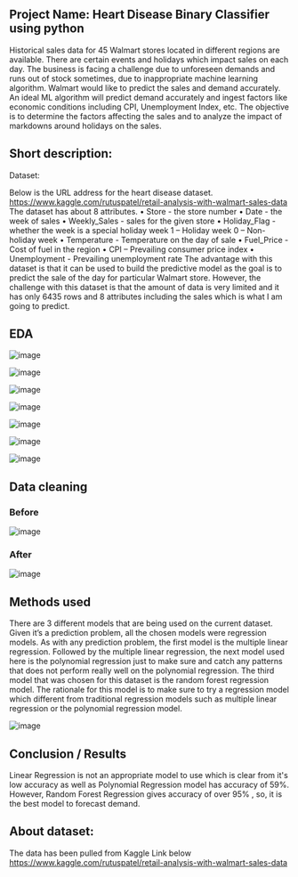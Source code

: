 ## Project Name: Heart Disease Binary Classifier using python
Historical sales data for 45 Walmart stores located in different regions are available. There
are certain events and holidays which impact sales on each day. The business is facing a
challenge due to unforeseen demands and runs out of stock sometimes, due to
inappropriate machine learning algorithm. Walmart would like to predict the sales and
demand accurately. An ideal ML algorithm will predict demand accurately and ingest
factors like economic conditions including CPI, Unemployment Index, etc. The objective is
to determine the factors affecting the sales and to analyze the impact of markdowns
around holidays on the sales.


## Short description: 

Dataset:

Below is the URL address for the heart disease dataset.
 https://www.kaggle.com/rutuspatel/retail-analysis-with-walmart-sales-data	
The dataset has about 8 attributes. 
•	Store - the store number
•	Date - the week of sales
•	Weekly_Sales - sales for the given store
•	Holiday_Flag - whether the week is a special holiday week 1 – Holiday week 0 – Non-holiday week
•	Temperature - Temperature on the day of sale
•	Fuel_Price - Cost of fuel in the region
•	CPI – Prevailing consumer price index
•	Unemployment - Prevailing unemployment rate
The advantage with this dataset is that it can be used to build the predictive model as the goal is to predict the sale of the day for particular Walmart store. However, the challenge with this dataset is that the amount of data is very limited and it has only 6435 rows and 8 attributes including the sales which is what I am going to predict.

## EDA

![image](https://user-images.githubusercontent.com/19917405/129463290-5ba42a10-cb54-4b6a-bf07-ee049273509e.png)

![image](https://user-images.githubusercontent.com/19917405/129463292-8fd6ca98-f510-4d72-8f37-f6708f5e8be8.png)

![image](https://user-images.githubusercontent.com/19917405/129463294-c204373f-442d-46b2-9779-4a287b0f386c.png)


![image](https://user-images.githubusercontent.com/19917405/129463295-56fd935b-99cb-4139-acd7-91fef985c8dd.png)


![image](https://user-images.githubusercontent.com/19917405/129463297-1db3cca2-3e1c-460c-b84c-6a35fc831151.png)

![image](https://user-images.githubusercontent.com/19917405/129463299-67f196a4-9a9c-4de0-b1a5-7886d57a748b.png)

![image](https://user-images.githubusercontent.com/19917405/129463302-fdc0ab94-3d70-4870-b894-a962db6d8cf4.png)

## Data cleaning

### Before
![image](https://user-images.githubusercontent.com/19917405/129463306-c54d8b15-2037-4ba6-a44a-defe830089ab.png)
### After
![image](https://user-images.githubusercontent.com/19917405/129463309-3755e368-68e7-4ee3-b941-84b52f502471.png)


## Methods used
There are 3 different models that are being used on the current dataset. Given it’s a prediction problem, all the chosen models were regression models. As with any prediction problem, the first model is the multiple linear regression. Followed by the multiple linear regression, the next model used here is the polynomial regression just to make sure and catch any patterns that does not perform really well on the polynomial regression. The third model that was chosen for this dataset is the random forest regression model. The rationale for this model is to make sure to try a regression model which different from traditional regression models such as multiple linear regression or the polynomial regression model.

![image](https://user-images.githubusercontent.com/19917405/129463323-b19279d8-8043-4d45-ba05-4db6de7b1ee3.png)



## Conclusion / Results
Linear Regression is not an appropriate model to use which is clear from it's low accuracy as well as Polynomial Regression model has accuracy of 59%. However, Random Forest Regression gives accuracy of over 95% , so, it is the best model to forecast demand.




## About dataset:
The data has been pulled from Kaggle Link below
https://www.kaggle.com/rutuspatel/retail-analysis-with-walmart-sales-data	

